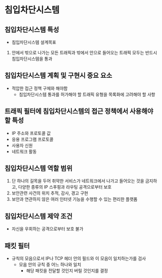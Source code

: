 # 침입차단시스템

## 침입차단시스템 특성
- 침입차단시스템 설계목표
1. 안에서 밖으로 나가는 모든 트래픽과 밖에서 안으로 들어오는 트래픽 모두는 반드시 침입차단시스템을 통과

## 침입차단시스템 계획 및 구현시 중요 요소
- 적압한 접근 정책 구체와 해야함
    - 침입차단시스템 통과를 허가해야 할 트래픽 유형을 목록화에 고려해야 할 사항
        
## 트래픽 필터에 침입차단시스템의 접근 정책에서 사용해야 할 특성
- IP 주소와 프로토콜 값
- 응용 프로그램 프로토콜
- 사용자 신원
- 네트워크 활동

## 침입차단시스템 역할 범위
1. 단 하나의 길목을 두어 취약한 서비스가 네트워크에서 나가고 들어오는 것을 금지하고, 다양한 종류의 IP 스푸핑과 라우팅 공격으로부터 보호
2. 보안관련 사건의 위치 추적, 감사, 경고 구현
3. 보안과 연관하지 않은 여러 인터넷 기능을 수행할 수 있는 편리한 플랫폼

## 침입차단시스템 제약 조건
- 자신을 우회하는 공격으로부터 보호 불가

## 패킷 필터
- 규칙의 모음으로서 IP나 TCP 헤더 안의 필드와 이 모음이 일치하는가를 검사
    - 모음 안의 규칙 중 어느 하나와 일치
        - 해당 패킷을 전달할 것인지 버릴 것인지를 결정

